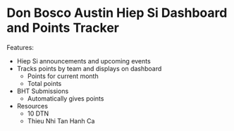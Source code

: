 # Don Bosco Austin Hiep Si Dashboard and Points Tracker
Features:
* Hiep Si announcements and upcoming events
* Tracks points by team and displays on dashboard
  * Points for current month
  * Total points
* BHT Submissions
  * Automatically gives points
* Resources
  * 10 DTN
  * Thieu Nhi Tan Hanh Ca
